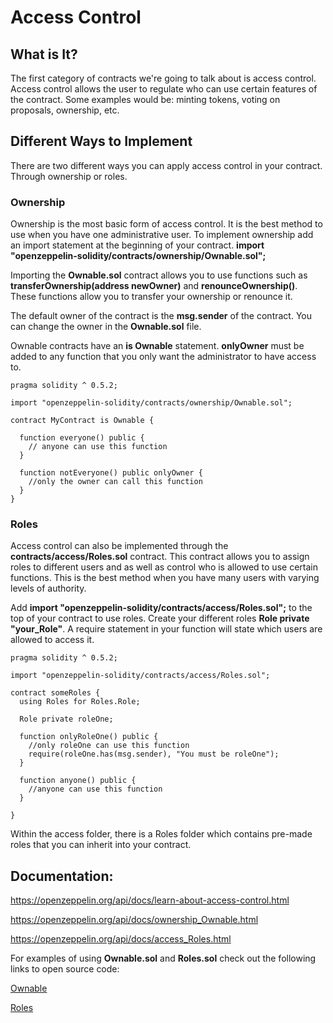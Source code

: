 # Access Control

## What is It?

The first category of contracts we're going to talk about is access control. Access control allows the user to regulate who can use certain features of the contract. Some examples would be: minting tokens, voting on proposals, ownership, etc.

## Different Ways to Implement

There are two different ways you can apply access control in your contract. Through ownership or roles.

### Ownership

Ownership is the most basic form of access control. It is the best method to use when you have one administrative user. To implement ownership add an import statement at the beginning of your contract. **import "openzeppelin-solidity/contracts/ownership/Ownable.sol";**

Importing the **Ownable.sol** contract allows you to use functions such as **transferOwnership(address newOwner)** and **renounceOwnership()**. These functions allow you to transfer your ownership or renounce it.

The default owner of the contract is the **msg.sender** of the contract. You can change the owner in the **Ownable.sol** file.

Ownable contracts have an **is Ownable** statement. **onlyOwner** must be added to any function that you only want the administrator to have access to.

```solidity
pragma solidity ^ 0.5.2;

import "openzeppelin-solidity/contracts/ownership/Ownable.sol";

contract MyContract is Ownable {

  function everyone() public {
    // anyone can use this function
  }

  function notEveryone() public onlyOwner {
    //only the owner can call this function
  }
}
```

### Roles

Access control can also be implemented through the **contracts/access/Roles.sol** contract. This contract allows you to assign roles to different users and as well as control who is allowed to use certain functions. This is the best method when you have many users with varying levels of authority.

Add **import "openzeppelin-solidity/contracts/access/Roles.sol";** to the top of your contract to use roles. Create your different roles **Role private "your_Role"**. A require statement in your function will state which users are allowed to access it.

```solidity
pragma solidity ^ 0.5.2;

import "openzeppelin-solidity/contracts/access/Roles.sol";

contract someRoles {
  using Roles for Roles.Role;

  Role private roleOne;

  function onlyRoleOne() public {
    //only roleOne can use this function
    require(roleOne.has(msg.sender), "You must be roleOne");
  }

  function anyone() public {
    //anyone can use this function
  }

}
```

<!-- TODO: More -->

Within the access folder, there is a Roles folder which contains pre-made roles that you can inherit into your contract.

## Documentation:

<https://openzeppelin.org/api/docs/learn-about-access-control.html>

<https://openzeppelin.org/api/docs/ownership_Ownable.html>

<https://openzeppelin.org/api/docs/access_Roles.html>

For examples of using **Ownable.sol** and **Roles.sol** check out the following links to open source code:

[Ownable](https://github.com/search?utf8=%E2%9C%93&q=import+%22openzeppelin-solidity%2Fcontracts%2Fownership%2FOwnable.sol%22%3B&type=Code)

[Roles](https://github.com/search?utf8=%E2%9C%93&q=import+%22openzeppelin-solidity%2Fcontracts%2Faccess%2FRoles.sol%22%3B&type=Code)
